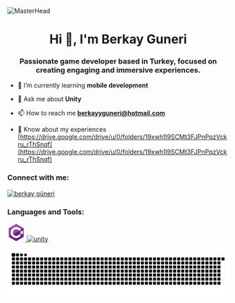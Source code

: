 ![MasterHead](https://www.joberty.com/blog/content/images/size/w2640/2023/09/software-engineer.png)
<h1 align="center">Hi 👋, I'm Berkay Guneri</h1>
<h3 align="center">Passionate game developer based in Turkey, focused on creating engaging and immersive experiences.</h3>

- 🌱 I’m currently learning **mobile development**

- 💬 Ask me about **Unity**

- 📫 How to reach me **berkayyguneri@hotmail.com**

- 📄 Know about my experiences [https://drive.google.com/drive/u/0/folders/19xwh1l9SCMt3FJPnPqzVckru_rThSnqf](https://drive.google.com/drive/u/0/folders/19xwh1l9SCMt3FJPnPqzVckru_rThSnqf)

<h3 align="left">Connect with me:</h3>
<p align="left">
<a href="https://linkedin.com/in/berkay güneri" target="blank"><img align="center" src="https://raw.githubusercontent.com/rahuldkjain/github-profile-readme-generator/master/src/images/icons/Social/linked-in-alt.svg" alt="berkay güneri" height="30" width="40" /></a>
</p>

<h3 align="left">Languages and Tools:</h3>
<p align="left"> <a href="https://www.w3schools.com/cs/" target="_blank" rel="noreferrer"> <img src="https://raw.githubusercontent.com/devicons/devicon/master/icons/csharp/csharp-original.svg" alt="csharp" width="40" height="40"/> </a> <a href="https://unity.com/" target="_blank" rel="noreferrer"> <img src="https://www.vectorlogo.zone/logos/unity3d/unity3d-icon.svg" alt="unity" width="40" height="40"/> </a> </p>

<picture>
  <source media="(prefers-color-scheme: dark)" srcset="https://raw.githubusercontent.com/CagatayAkkas/CagatayAkkas/output/github-contribution-grid-snake-dark.svg">
  <source media="(prefers-color-scheme: light)" srcset="https://raw.githubusercontent.com/CagatayAkkas/CagatayAkkas/output/github-contribution-grid-snake.svg">
  <img alt="github contribution grid snake animation" src="https://raw.githubusercontent.com/CagatayAkkas/CagatayAkkas/output/github-contribution-grid-snake.svg">
</picture>
